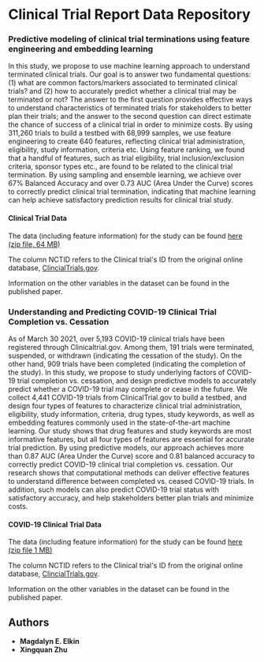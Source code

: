 # Clinical Trial Report Data Repository

### Predictive modeling of clinical trial terminations using feature engineering and embedding learning

In this study, we propose to use machine learning approach to understand terminated clinical trials. Our goal is to answer two fundamental questions: (1) what are common factors/markers associated to terminated clinical trials? and (2) how to accurately predict whether a clinical trial may be terminated or not? The answer to the first question provides effective ways to understand characteristics of terminated trials for stakeholders to better plan their trials; and the answer to the second question can direct estimate the chance of success of a clinical trial in order to minimize costs. By using 311,260 trials to build a testbed with 68,999 samples, we use feature engineering to create 640 features, reflecting clinical trial administration, eligibility, study information, criteria etc. Using feature ranking, we found that a handful of features, such as trial eligibility, trial inclusion/exclusion criteria, sponsor types etc., are found to be related to the clinical trial termination. By using sampling and ensemble learning, we achieve over 67% Balanced Accuracy and over 0.73 AUC (Area Under the Curve) scores to correctly predict clinical trial termination, indicating that machine learning can help achieve satisfactory prediction results for clinical trial study.

#### Clinical Trial Data

The data (including feature information) for the study can be found [here (zip file, 64 MB)](https://www.cse.fau.edu/~xqzhu/clinical/clinicalTrialsData.zip) 

The column NCTID refers to the Clinical trial's ID from the original online database, [ClincialTrials.gov](https://clinicaltrials.gov/). 

Information on the other variables in the dataset can be found in the published paper. 


### Understanding and Predicting COVID-19 Clinical Trial Completion vs. Cessation

As of March 30 2021, over 5,193 COVID-19 clinical trials have been registered through Clinicaltrial.gov. Among them, 191 trials were terminated, suspended, or withdrawn (indicating the cessation of the study). On the other hand, 909 trials have been completed (indicating the completion of the study). In this study, we propose to study underlying factors of COVID-19 trial completion vs. cessation, and design predictive models to accurately predict whether a COVID-19 trial may complete or cease in the future. We collect 4,441 COVID-19 trials from ClinicalTrial.gov to build a testbed, and design four types of features to characterize clinical trial administration, eligibility, study information, criteria, drug types, study keywords, as well as embedding features commonly used in the state-of-the-art machine learning. Our study shows that drug features and study keywords are most informative features, but all four types of features are essential for accurate trial prediction. By using predictive models, our approach achieves more than 0.87 AUC (Area Under the Curve) score and 0.81 balanced accuracy to correctly predict COVID-19 clinical trial completion vs. cessation. Our research shows that computational methods can deliver effective features to understand difference between completed vs. ceased COVID-19 trials. In addition, such models can also predict COVID-19 trial status with satisfactory accuracy, and help stakeholders better plan trials and minimize costs.

#### COVID-19 Clinical Trial Data

The data (including feature information) for the study can be found [here (zip file 1 MB)](https://www.cse.fau.edu/~xqzhu/clinical/Covid19clinicalTrialsData.zip)

The column NCTID refers to the Clinical trial's ID from the original online database, [ClincialTrials.gov](https://clinicaltrials.gov/). 

Information on the other variables in the dataset can be found in the published paper.

## Authors

* **Magdalyn E. Elkin** 
* **Xingquan Zhu** 




